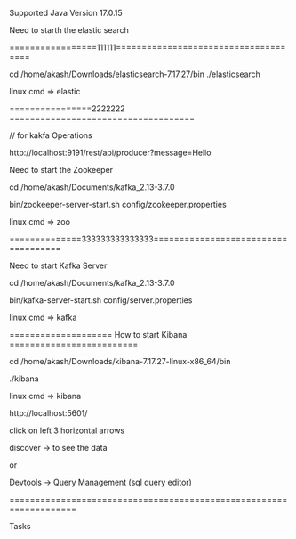 Supported Java Version 17.0.15

Need to starth the elastic search

=================111111=====================================

cd /home/akash/Downloads/elasticsearch-7.17.27/bin
./elasticsearch

linux cmd => elastic

================2222222 ====================================

// for kakfa Operations 

http://localhost:9191/rest/api/producer?message=Hello


Need to start the Zookeeper 

cd /home/akash/Documents/kafka_2.13-3.7.0

bin/zookeeper-server-start.sh config/zookeeper.properties

linux cmd => zoo

==============333333333333333====================================

Need to start Kafka Server 

cd /home/akash/Documents/kafka_2.13-3.7.0

bin/kafka-server-start.sh config/server.properties

linux cmd => kafka

==================== How to start Kibana =========================

cd /home/akash/Downloads/kibana-7.17.27-linux-x86_64/bin

./kibana

linux cmd => kibana

http://localhost:5601/

click on left 3 horizontal arrows 

discover  -> to see the data 

or 

Devtools   -> Query Management (sql query editor)





===================================================================


Tasks



 
